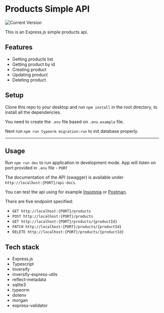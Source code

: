 # Products Simple API

![Current Version](https://img.shields.io/badge/version-1.0.0-green.svg)

This is an Express.js simple products api.

## Features

- Getting products list
- Getting product by id
- Creating product
- Updating product
- Deleting product

## Setup

Clone this repo to your desktop and run `npm install` in the root directory, to install all the dependencies.

You need to create the `.env` file based on `.env.example` file.

Next run `npm run typeorm migration:run` to init database properly.

---

## Usage

Run `npm run dev` to run application in development mode. App will listen on port provided in `.env` file - `PORT`

The documentation of the API (swagger) is available under `http://localhost:{PORT}/api-docs`.

You can test the api using for example [Insomnia](https://insomnia.rest/download) or [Postman](https://www.postman.com/downloads/).

There are five endpoint specified:

- `GET http://localhost:{PORT}/products`
- `POST http://localhost:{PORT}/products`
- `GET http://localhost:{PORT}/products/{productId}`
- `PATCH http://localhost:{PORT}/products/{productId}`
- `DELETE http://localhost:{PORT}/products/{productId}`

## Tech stack

- Express.js
- Typescript
- Inversify
- inversify-express-utils
- reflect-metadata
- sqlite3
- typeorm
- dotenv
- morgan
- express-validator
